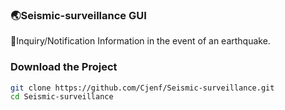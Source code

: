 ### 🌏Seismic-surveillance GUI
🔔Inquiry/Notification Information in the event of an earthquake.

### **Download the Project**
```bash
git clone https://github.com/Cjenf/Seismic-surveillance.git
cd Seismic-surveillance
```

